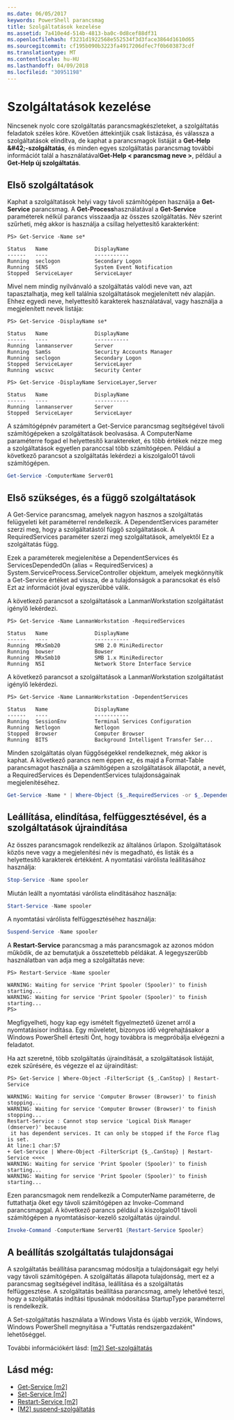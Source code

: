 ```yaml
---
ms.date: 06/05/2017
keywords: PowerShell parancsmag
title: Szolgáltatások kezelése
ms.assetid: 7a410e4d-514b-4813-ba0c-0d8cef88df31
ms.openlocfilehash: f3231d1922568e552534f3d3face3864d1610d65
ms.sourcegitcommit: cf195b090b3223fa4917206dfec7f0b603873cdf
ms.translationtype: MT
ms.contentlocale: hu-HU
ms.lasthandoff: 04/09/2018
ms.locfileid: "30951198"
---
```

# <a name="managing-services"></a>Szolgáltatások kezelése

Nincsenek nyolc core szolgáltatás parancsmagkészleteket, a szolgáltatás feladatok széles köre. Követően áttekintjük csak listázása, és válassza a szolgáltatások elindítva, de kaphat a parancsmagok listáját a **Get-Help \&#42;-szolgáltatás**, és minden egyes szolgáltatás parancsmag további információt talál a használatával**Get-Help < parancsmag neve >**, például a **Get-Help új szolgáltatás**.

## <a name="getting-services"></a>Első szolgáltatások

Kaphat a szolgáltatások helyi vagy távoli számítógépen használja a **Get-Service** parancsmag. A **Get-Process**használatával a **Get-Service** paraméterek nélkül parancs visszaadja az összes szolgáltatás. Név szerint szűrheti, még akkor is használja a csillag helyettesítő karakterként:

```
PS> Get-Service -Name se*

Status   Name               DisplayName
------   ----               -----------
Running  seclogon           Secondary Logon
Running  SENS               System Event Notification
Stopped  ServiceLayer       ServiceLayer
```

Mivel nem mindig nyilvánvaló a szolgáltatás valódi neve van, azt tapasztalhatja, meg kell találnia szolgáltatások megjelenített név alapján. Ehhez egyedi neve, helyettesítő karakterek használatával, vagy használja a megjelenített nevek listája:

```
PS> Get-Service -DisplayName se*

Status   Name               DisplayName
------   ----               -----------
Running  lanmanserver       Server
Running  SamSs              Security Accounts Manager
Running  seclogon           Secondary Logon
Stopped  ServiceLayer       ServiceLayer
Running  wscsvc             Security Center

PS> Get-Service -DisplayName ServiceLayer,Server

Status   Name               DisplayName
------   ----               -----------
Running  lanmanserver       Server
Stopped  ServiceLayer       ServiceLayer
```

A számítógépnév paramétert a Get-Service parancsmag segítségével távoli számítógépeken a szolgáltatások beolvasása. A ComputerName paraméterre fogad el helyettesítő karaktereket, és több értékek nézze meg a szolgáltatások egyetlen paranccsal több számítógépen. Például a következő parancsot a szolgáltatás lekérdezi a kiszolgalo01 távoli számítógépen.

```powershell
Get-Service -ComputerName Server01
```

## <a name="getting-required-and-dependent-services"></a>Első szükséges, és a függő szolgáltatások

A Get-Service parancsmag, amelyek nagyon hasznos a szolgáltatás felügyeleti két paraméterrel rendelkezik. A DependentServices paraméter szerzi meg, hogy a szolgáltatástól függő szolgáltatások. A RequiredServices paraméter szerzi meg szolgáltatások, amelyektől Ez a szolgáltatás függ.

Ezek a paraméterek megjelenítése a DependentServices és ServicesDependedOn (alias = RequiredServices) a System.ServiceProcess.ServiceController objektum, amelyek megkönnyítik a Get-Service értéket ad vissza, de a tulajdonságok a parancsokat és első Ezt az információt jóval egyszerűbbé válik.

A következő parancsot a szolgáltatások a LanmanWorkstation szolgáltatást igénylő lekérdezi.

```
PS> Get-Service -Name LanmanWorkstation -RequiredServices

Status   Name               DisplayName
------   ----               -----------
Running  MRxSmb20           SMB 2.0 MiniRedirector
Running  bowser             Bowser
Running  MRxSmb10           SMB 1.x MiniRedirector
Running  NSI                Network Store Interface Service
```

A következő parancsot a szolgáltatások a LanmanWorkstation szolgáltatást igénylő lekérdezi.

```
PS> Get-Service -Name LanmanWorkstation -DependentServices

Status   Name               DisplayName
------   ----               -----------
Running  SessionEnv         Terminal Services Configuration
Running  Netlogon           Netlogon
Stopped  Browser            Computer Browser
Running  BITS               Background Intelligent Transfer Ser...
```

Minden szolgáltatás olyan függőségekkel rendelkeznek, még akkor is kaphat. A következő parancs nem éppen ez, és majd a Format-Table parancsmagot használja a számítógépen a szolgáltatások állapotát, a nevét, a RequiredServices és DependentServices tulajdonságainak megjelenítéséhez.

```powershell
Get-Service -Name * | Where-Object {$_.RequiredServices -or $_.DependentServices} | Format-Table -Property Status, Name, RequiredServices, DependentServices -auto
```

## <a name="stopping-starting-suspending-and-restarting-services"></a>Leállítása, elindítása, felfüggesztésével, és a szolgáltatások újraindítása
Az összes parancsmagok rendelkezik az általános űrlapon. Szolgáltatások közös neve vagy a megjelenítési név is megadható, és listák és a helyettesítő karakterek értékként. A nyomtatási várólista leállításához használja:

```powershell
Stop-Service -Name spooler
```

Miután leállt a nyomtatási várólista elindításához használja:

```powershell
Start-Service -Name spooler
```

A nyomtatási várólista felfüggesztéséhez használja:

```powershell
Suspend-Service -Name spooler
```

A **Restart-Service** parancsmag a más parancsmagok az azonos módon működik, de az bemutatjuk a összetettebb példákat. A legegyszerűbb használatban van adja meg a szolgáltatás neve:

```
PS> Restart-Service -Name spooler

WARNING: Waiting for service 'Print Spooler (Spooler)' to finish starting...
WARNING: Waiting for service 'Print Spooler (Spooler)' to finish starting...
PS>
```

Megfigyelheti, hogy kap egy ismételt figyelmeztető üzenet arról a nyomtatásisor indítása. Egy műveletet, bizonyos idő végrehajtásakor a Windows PowerShell értesíti Önt, hogy továbbra is megpróbálja elvégezni a feladatot.

Ha azt szeretné, több szolgáltatás újraindítását, a szolgáltatások listáját, ezek szűrésére, és végezze el az újraindítást:

```
PS> Get-Service | Where-Object -FilterScript {$_.CanStop} | Restart-Service

WARNING: Waiting for service 'Computer Browser (Browser)' to finish stopping...
WARNING: Waiting for service 'Computer Browser (Browser)' to finish stopping...
Restart-Service : Cannot stop service 'Logical Disk Manager (dmserver)' because
 it has dependent services. It can only be stopped if the Force flag is set.
At line:1 char:57
+ Get-Service | Where-Object -FilterScript {$_.CanStop} | Restart-Service <<<<
WARNING: Waiting for service 'Print Spooler (Spooler)' to finish starting...
WARNING: Waiting for service 'Print Spooler (Spooler)' to finish starting...
```

Ezen parancsmagok nem rendelkezik a ComputerName paraméterre, de futtathatja őket egy távoli számítógépen az Invoke-Command parancsmaggal. A következő parancs például a kiszolgalo01 távoli számítógépen a nyomtatásisor-kezelő szolgáltatás újraindul.

```powershell
Invoke-Command -ComputerName Server01 {Restart-Service Spooler}
```

## <a name="setting-service-properties"></a>A beállítás szolgáltatás tulajdonságai

A szolgáltatás beállítása parancsmag módosítja a tulajdonságait egy helyi vagy távoli számítógépen. A szolgáltatás állapota tulajdonság, mert ez a parancsmag segítségével indítása, leállítása és a szolgáltatás felfüggesztése. A szolgáltatás beállítása parancsmag, amely lehetővé teszi, hogy a szolgáltatás indítási típusának módosítása StartupType paraméterrel is rendelkezik.

A Set-szolgáltatás használata a Windows Vista és újabb verziók, Windows, Windows PowerShell megnyitása a "Futtatás rendszergazdaként" lehetőséggel.

További információkért lásd: [[m2] Set-szolgáltatás](https://technet.microsoft.com/library/b71e29ed-372b-4e32-a4b7-5eb6216e56c3)

## <a name="see-also"></a>Lásd még:

- [Get-Service [m2]](https://technet.microsoft.com/en-us/library/0a09cb22-0a1c-4a79-9851-4e53075f9cf6)
- [Set-Service [m2]](https://technet.microsoft.com/library/b71e29ed-372b-4e32-a4b7-5eb6216e56c3)
- [Restart-Service [m2]](https://technet.microsoft.com/en-us/library/45acf50d-2277-4523-baf7-ce7ced977d0f)
- [[M2] suspend-szolgáltatás](https://technet.microsoft.com/en-us/library/c8492b87-0e21-4faf-8054-3c83c2ec2826)